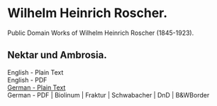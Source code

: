 # Wilhelm Heinrich Roscher.

Public Domain Works of Wilhelm Heinrich Roscher (1845-1923).

## Nektar und Ambrosia.

English - Plain Text  
English - PDF  
[German - Plain Text](nektar-ambrosia/full-text-german.md)  
German - PDF | Biolinum | Fraktur | Schwabacher | DnD | B&WBorder  
